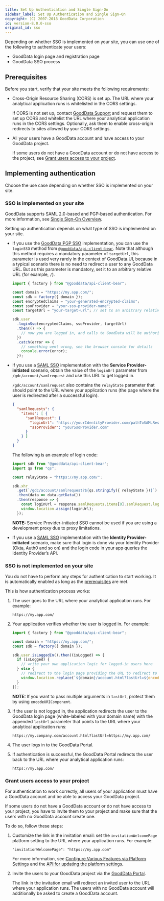 ```yaml
---
title: Set Up Authentication and Single Sign-On
sidebar_label: Set Up Authentication and Single Sign-On
copyright: (C) 2007-2018 GoodData Corporation
id: version-8.0.0-sso
original_id: sso
---
```


Depending on whether SSO is implemented on your site, you can use one of the following to authenticate your users:
* GoodData login page and registration page
* GoodData SSO process

## Prerequisites
Before you start, verify that your site meets the following requirements:
* Cross-Origin Resource Sharing (CORS) is set up. The URL where your analytical application runs is whitelisted in the CORS settings.

    If CORS is not set up, contact [GoodData Support](https://support.gooddata.com/hc/en-us/requests/new?ticket_form_id=582387) and request them to set up CORS and whitelist the URL where your analytical application runs in the CORS settings. Optionally, ask them to enable cross-origin redirects to sites allowed by your CORS settings.
* All your users have a GoodData account and have access to your GoodData project.

    If some users do not have a GoodData account or do not have access to the project, see [Grant users access to your project](#Grant-users-access-to-your-project).

## Implementing authentication
Choose the use case depending on whether SSO is implemented on your site.

### SSO is implemented on your site
GoodData supports SAML 2.0-based and PGP-based authentication. For more information, see [Single Sign-On Overview](https://help.gooddata.com/display/doc/Single+Sign-On+Overview).

Setting up authentication depends on what type of SSO is implemented on your site.

* If you use the [GoodData PGP SSO](https://help.gooddata.com/display/doc/GoodData+PGP+Single+Sign-On) implementation, you can use the `loginSSO` method from [`@gooddata/api-client-bear`](https://github.com/gooddata/gooddata-ui-sdk/tree/master/libs/api-client-bear). Note that although this method requires a mandatory parameter of `targetUrl`, this parameter is used very rarely in the context of GoodData.UI, because in a typical scenario there is no need to redirect a user to any GoodData URL. But as this parameter is mandatory, set it to an arbitrary relative URL (for example, `/`).

    ```javascript
    import { factory } from "@gooddata/api-client-bear";

    const domain = "https://my.app.com/";
    const sdk = factory({ domain });
    const encryptedClaims = "your-generated-encrypted-claims";
    const ssoProvider = "your-sso-provider-name";
    const targetUrl = "your-target-url"; // set to an arbitrary relative URL

    sdk.user
      .loginSso(encryptedClaims, ssoProvider, targetUrl)
      .then(() => {
        // now you are logged in, and calls to GoodData will be authorized
      })
      .catch(error => {
        // something went wrong, see the browser console for details
        console.error(error);
      });
    ```

* If you use a [SAML SSO](https://help.gooddata.com/display/doc/SAML+SSO+with+GoodData) implementation with the **Service Provider-initiated** scenario, obtain the value of the `loginUrl` parameter from `/gdc/account/samlrequest` and use this URL to get logged in.

    `/gdc/account/samlrequest` also contains the `relayState` parameter that should point to the URL where your application runs (the page where the user is redirected after a successful login).

    ```json
    {
      "samlRequests": {
        "items": [ {
          "samlRequest": {
            "loginUrl": "https://yourIdentityProvider.com/pathToSAMLResource?SAMLRequest=encodedMessage&RelayState=https%3A%2F%2FyourRelayState.com",
            "ssoProvider": "yourSsoProvider.com"
          }
        } ]
      }
    }
    ```

    The following is an example of login code:

    ```javascript
    import sdk from "@gooddata/api-client-bear";
    import qs from "qs";

    const relayState = "https://my.app.com/";

    sdk.xhr
      .get(`/gdc/account/samlrequest?${qs.stringify({ relayState })}`)
      .then(data => data.getData())
      .then(response => {
        const loginUrl = response.samlRequests.items[0].samlRequest.loginUrl;
        window.location.assign(loginUrl);
      });
    ```

    **NOTE:** Service Provider-initiated SSO cannot be used if you are using a development proxy due to proxy limitations.

* If you use a [SAML SSO](https://help.gooddata.com/display/doc/SAML+SSO+with+GoodData) implementation with the **Identity Provider-initiated** scenario, make sure that login is done via your Identity Provider (Okta, Auth0 and so on) and the login code in your app queries the Identity Provider’s API.

### SSO is not implemented on your site
You do not have to perform any steps for authentication to start working. It is automatically enabled as long as the [prerequisites](#Prerequisites) are met.

This is how authentication process works:
1. The user goes to the URL where your analytical application runs. For example:

    `https://my.app.com/`
2. Your application verifies whether the user is logged in. For example:

    ```javascript
    import { factory } from "@gooddata/api-client-bear";

    const domain = "https://my.app.com/";
    const sdk = factory({ domain });

    sdk.user.isLoggedIn().then((isLogged) => {
      if (isLogged) {
        // write your own application logic for logged-in users here
      } else {
        // redirect to the login page providing the URL to redirect to upon a successful login
        window.location.replace(`${domain}/account.html?lastUrl=${encodeURIComponent(window.location)}`);
      }
    });
    ```
      **NOTE:** If you want to pass multiple arguments in `lastUrl`, protect them by using `encodeURIComponent`.
3. If the user is not logged in, the application redirects the user to the GoodData login page (white-labeled with your domain name) with the appended `lastUrl` parameter that points to the URL where your analytical application runs:

    `https://my.company.com/account.html?lastUrl=https://my.app.com/`
4. The user logs in to the GoodData Portal.
5. If authentication is successful, the GoodData Portal redirects the user back to the URL where your analytical application runs:

    `https://my.app.com/`

### Grant users access to your project
For authentication to work correctly, all users of your application must have a GoodData account and be able to access your GoodData project.

If some users do not have a GoodData account or do not have access to your project, you have to invite them to your project and make sure that the users with no GoodData account create one.

To do so, follow these steps:
1. Customize the link in the invitation email: set the `invitationWelcomePage` platform setting to the URL where your application runs. For example:

    `"invitationWelcomePage": "https://my.app.com"`

    For more information, see [Configure Various Features via Platform Settings](https://help.gooddata.com/display/doc/Configure+Various+Features+via+Platform+Settings) and the [API for updating the platform settings](https://help.gooddata.com/display/doc/API+Reference#/reference/hierarchical-configuration).
2. Invite the users to your GoodData project via the [GoodData Portal](https://help.gooddata.com/display/doc/Managing+Users+in+Projects).

    The link in the invitation email will redirect an invited user to the URL where your application runs. The users with no GoodData account will additionally be asked to  create a GoodData account.
